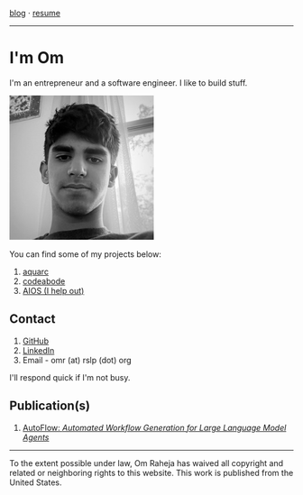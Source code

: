 <a href="blog/index.html">blog</a> &middot; <a href="use/Om-Raheja-Resume.pdf">resume</a>

---
# I'm Om

I'm an entrepreneur and a software engineer. I like to build stuff. 

[![omraheja](use/omraheja.jpg)](https://omraheja.me)

You can find some of my projects below:

1. [aquarc](https://aquarc.org)
2. [codeabode](https://codeabode.co)
3. [AIOS (I help out)](https://aios.foundation)

## Contact

1. [GitHub](https://github.com/om-raheja)
2. [LinkedIn](https://www.linkedin.com/in/om-raheja-91a26b314/)
3. Email - omr (at) rslp (dot) org

I'll respond quick if I'm not busy.

## Publication(s)

1. [AutoFlow: *Automated Workflow Generation for Large Language Model Agents*](https://arxiv.org/abs/2407.12821)

---
To the extent possible under law, Om Raheja has waived all copyright and related or neighboring rights to this website. This work is published from the United States.

